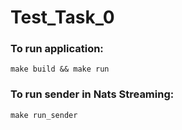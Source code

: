 # Test_Task_0

### To run application:

```
make build && make run
```

### To run sender in Nats Streaming:
```
make run_sender
```